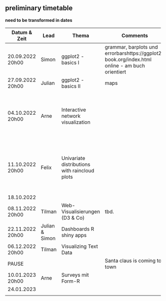 ## preliminary timetable

**need to be transformed in dates**

| Datum & Zeit     | Lead           | Thema                                         | Comments                                                     | Ort / Format                                               |
| ---------------- | -------------- | --------------------------------------------- | ------------------------------------------------------------ | ---------------------------------------------------------- |
| 20.09.2022 20h00 | Simon          | ggplot2 - basics I                            | grammar, barplots und errorbarshttps://ggplot2-book.org/index.html online - am buch orientiert |                                                            |
| 27.09.2022 20h00 | Julian         | ggplot2 - basics II                           | maps                                                         |                                                            |
| 04.10.2022 20h00 | Arne           | Interactive network visualization             |                                                              | Hybrid, Meeting Raum Kolingasse 14-16, 5. Stock, 1090 Wien |
| 11.10.2022 20h00 | Felix          | Univariate distributions with raincloud plots |                                                              | Hybrid, Meeting Raum Kolingasse 14-16, 5. Stock, 1090 Wien |
| 18.10.2022       |                |                                               |                                                              |                                                            |
| 08.11.2022 20h00 | Tilman         | Web-Visualisierungen (D3 & Co)                | tbd.                                                         |                                                            |
| 22.11.2022 20h00 | Julian & Simon | Dashboards R shiny apps                       |                                                              | Hybrid, Sowi Ibk SR7                                       |
| 06.12.2022 20h00 | Tilman         | Visualizing Text Data                         |                                                              |                                                            |
| PAUSE            |                |                                               | Santa claus is coming to town                                |                                                            |
| 10.01.2023 20h00 | Arne           | Surveys mit Form-R                            |                                                              |                                                            |
| 24.01.2023       |                |                                               |                                                              |                                                            |
|                  |                |                                               |                                                              |                                                            |